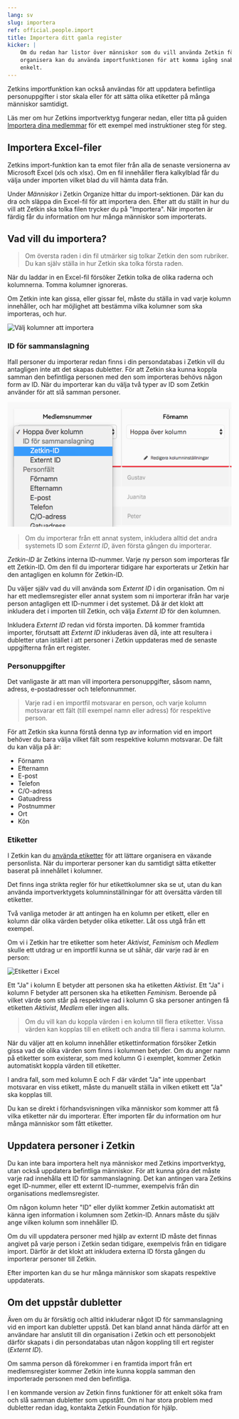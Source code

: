 ```yaml
---
lang: sv
slug: importera
ref: official.people.import
title: Importera ditt gamla register
kicker: |
    Om du redan har listor över människor som du vill använda Zetkin för att
    organisera kan du använda importfunktionen för att komma igång snabbt och
    enkelt.
---
```

Zetkins importfunktion kan också användas för att uppdatera befintliga
personuppgifter i stor skala eller för att sätta olika etiketter på många
människor samtidigt.

Läs mer om hur Zetkins importverktyg fungerar nedan, eller titta på guiden
[Importera dina medlemmar](/sv/for-funktionarer/guider/importera-dina-medlemmar)
för ett exempel med instruktioner steg för steg.


## Importera Excel-filer
Zetkins import-funktion kan ta emot filer från alla de senaste versionerna av
Microsoft Excel (xls och xlsx). Om en fil innehåller flera kalkylblad får du
välja under importen vilket blad du vill hämta data från.

Under _Människor_ i Zetkin Organize hittar du import-sektionen. Där kan du dra
och släppa din Excel-fil för att importera den. Efter att du ställt in hur du
vill att Zetkin ska tolka filen trycker du på "Importera". När importen är
färdig får du information om hur många människor som importerats.

## Vad vill du importera?
> Om översta raden i din fil utmärker sig tolkar Zetkin den som rubriker. Du
> kan själv ställa in hur Zetkin ska tolka första raden.

När du laddar in en Excel-fil försöker Zetkin tolka de olika raderna och
kolumnerna. Tomma kolumner ignoreras.

Om Zetkin inte kan gissa, eller gissar fel, måste du ställa in vad varje kolumn
innehåller, och har möjlighet att bestämma vilka kolumner som ska importeras,
och hur.

![Välj kolumner att importera](importera.png)

### ID för sammanslagning
Ifall personer du importerar redan finns i din persondatabas i Zetkin vill du
antagligen inte att det skapas dubletter. För att Zetkin ska kunna koppla samman
den befintliga personen med den som importeras behövs någon form av ID. När du
importerar kan du välja två typer av ID som Zetkin använder för att slå samman
personer.

![ID för sammanslagning](./id-for-sammanslagning.png)

> Om du importerar från ett annat system, inkludera alltid det andra systemets
> ID som _Externt ID_, även första gången du importerar.

_Zetkin-ID_ är Zetkins interna ID-nummer. Varje ny person som importeras får ett
Zetkin-ID. Om den fil du importerar tidigare har exporterats ur Zetkin har den
antagligen en kolumn för Zetkin-ID.

Du väljer själv vad du vill använda som _Externt ID_ i din organisation. Om ni
har ett medlemsregister eller annat system som ni importerar ifrån har varje
person antagligen ett ID-nummer i det systemet. Då är det klokt att inkludera
det i importen till Zetkin, och välja _Externt ID_ för den kolumnen.

Inkludera _Externt ID_ redan vid första importen. Då kommer framtida importer,
förutsatt att _Externt ID_ inkluderas även då, inte att resultera i dubletter
utan istället i att personer i Zetkin uppdateras med de senaste uppgifterna från
ert register.

### Personuppgifter
Det vanligaste är att man vill importera personuppgifter, såsom namn, adress,
e-postadresser och telefonnummer.

> Varje rad i en importfil motsvarar en person, och varje kolumn motsvarar ett
> fält (till exempel namn eller adress) för respektive person.

För att Zetkin ska kunna förstå denna typ av information vid en import behöver
du bara välja vilket fält som respektive kolumn motsvarar. De fält du kan välja
på är:

* Förnamn
* Efternamn
* E-post
* Telefon
* C/O-adress
* Gatuadress
* Postnummer
* Ort
* Kön

### Etiketter
I Zetkin kan du [använda etiketter](../etiketter) för att lättare organisera en
växande personlista. När du importerar personer kan du samtidigt sätta etiketter
baserat på innehållet i kolumner.

Det finns inga strikta regler för hur etikettkolumner ska se ut, utan du kan
använda importverktygets kolumninställningar för att översätta värden till
etiketter.

Två vanliga metoder är att antingen ha en kolumn per etikett, eller en kolumn
där olika värden betyder olika etiketter. Låt oss utgå från ett exempel.

Om vi i Zetkin har tre etiketter som heter _Aktivist_, _Feminism_ och _Medlem_
skulle ett utdrag ur en importfil kunna se ut såhär, där varje rad är en
person:

![Etiketter i Excel](./importera-etiketter.png)

Ett "Ja" i kolumn E betyder att personen ska ha etiketten _Aktivist_. Ett "Ja"
i kolumn F betyder att personen ska ha etiketten _Feminism_. Beroende på vilket
värde som står på respektive rad i kolumn G ska personer antingen få etiketten
_Aktivist_, _Medlem_ eller ingen alls.

> Om du vill kan du koppla värden i en kolumn till flera etiketter. Vissa värden
> kan kopplas till en etikett och andra till flera i samma kolumn.

När du väljer att en kolumn innehåller etikettinformation försöker Zetkin gissa
vad de olika värden som finns i kolumnen betyder. Om du anger namn på etiketter
som existerar, som med kolumn G i exemplet, kommer Zetkin automatiskt koppla
värden till etiketter.

I andra fall, som med kolumn E och F där värdet "Ja" inte uppenbart motsvarar
en viss etikett, måste du manuellt ställa in vilken etikett ett "Ja" ska kopplas
till.

Du kan se direkt i förhandsvisningen vilka människor som kommer att få vilka
etiketter när du importerar. Efter importen får du information om hur många
människor som fått etiketter.

## Uppdatera personer i Zetkin
Du kan inte bara importera helt nya människor med Zetkins importverktyg, utan
också uppdatera befintliga människor. För att kunna göra det måste varje rad
innehålla ett ID för sammanslagning. Det kan antingen vara Zetkins eget
ID-nummer, eller ett externt ID-nummer, exempelvis från din organisations
medlemsregister.

Om någon kolumn heter "ID" eller dylikt kommer Zetkin automatiskt att känna igen
information i kolumnen som Zetkin-ID. Annars måste du själv ange vilken kolumn
som innehåller ID.

Om du vill uppdatera personer med hjälp av externt ID måste det finnas angivet
på varje person i Zetkin sedan tidigare, exempelvis från en tidigare import.
Därför är det klokt att inkludera externa ID första gången du importerar
personer till Zetkin.

Efter importen kan du se hur många människor som skapats respektive uppdaterats.

## Om det uppstår dubletter
Även om du är försiktig och alltid inkluderar något ID för sammanslagning vid en
import kan dubletter uppstå. Det kan bland annat hända därför att en användare
har anslutit till din organisation i Zetkin och ett personobjekt därför skapats
i din persondatabas utan någon koppling till ert register (_Externt ID_).

Om samma person då förekommer i en framtida import från ert medlemsregister
kommer Zetkin inte kunna koppla samman den importerade personen med den
befintliga.

I en kommande version av Zetkin finns funktioner för att enkelt söka fram och
slå samman dubletter som uppstått. Om ni har stora problem med dubletter redan
idag, kontakta Zetkin Foundation för hjälp.
